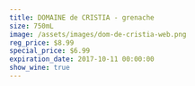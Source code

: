 ```yaml
---
title: DOMAINE de CRISTIA - grenache
size: 750mL
image: /assets/images/dom-de-cristia-web.png
reg_price: $8.99
special_price: $6.99
expiration_date: 2017-10-11 00:00:00
show_wine: true
---
```



